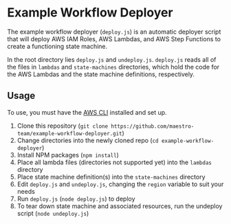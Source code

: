 # Example Workflow Deployer #

The example workflow deployer (`deploy.js`) is an automatic deployer script
that will deploy AWS IAM Roles, AWS Lambdas, and AWS Step Functions to create
a functioning state machine.

In the root directory lies `deploy.js` and `undeploy.js`. `deploy.js` reads
all of the files in `lambdas` and `state-machines` directories, which hold the
code for the AWS Lambdas and the state machine definitions, respectively.

## Usage ##

To use, you must have the [AWS CLI][aws-cli] installed and set up.

1. Clone this repository (`git clone https://github.com/maestro-team/example-workflow-deployer.git`)
2. Change directories into the newly cloned repo (`cd example-workflow-deployer`)
3. Install NPM packages (`npm install`)
3. Place all lambda files (directories not supported yet) into the `lambdas` directory
4. Place state machine definition(s) into the `state-machines` directory
5. Edit `deploy.js` and `undeploy.js`, changing the `region` variable to suit your needs
6. Run `deploy.js` (`node deploy.js`) to deploy
7. To tear down state machine and associated resources, run the undeploy script (`node undeploy.js`)

[aws-cli]: https://aws.amazon.com/cli/

